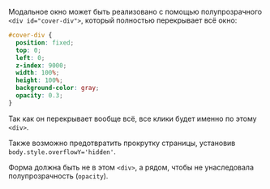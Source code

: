Модальное окно может быть реализовано с помощью полупрозрачного `<div id="cover-div">`, который полностью перекрывает всё окно:

```css
#cover-div {
  position: fixed;
  top: 0;
  left: 0;
  z-index: 9000;
  width: 100%;
  height: 100%;
  background-color: gray;
  opacity: 0.3;
}
```

Так как он перекрывает вообще всё, все клики будет именно по этому `<div>`.

Также возможно предотвратить прокрутку страницы, установив `body.style.overflowY='hidden'`.

Форма должна быть не в этом `<div>`, а рядом, чтобы не унаследовала полупрозрачность (`opacity`).
